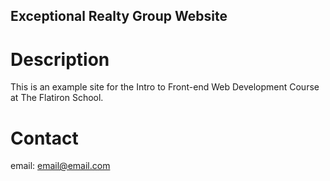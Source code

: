 Exceptional Realty Group Website
---

# Description

This is an example site for the Intro to Front-end Web Development Course at The Flatiron School.  

# Contact 

email: email@email.com 